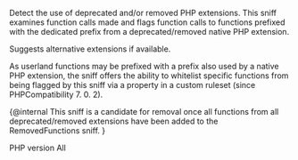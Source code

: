 Detect the use of deprecated and/or removed PHP extensions.
This sniff examines function calls made and flags function calls to functions
prefixed with the dedicated prefix from a deprecated/removed native PHP extension. 

Suggests alternative extensions if available. 

As userland functions may be prefixed with a prefix also used by a native
PHP extension, the sniff offers the ability to whitelist specific functions
from being flagged by this sniff via a property in a custom ruleset
(since PHPCompatibility 7. 0. 2). 

{@internal This sniff is a candidate for removal once all functions from all
deprecated/removed extensions have been added to the RemovedFunctions sniff. }

PHP version All